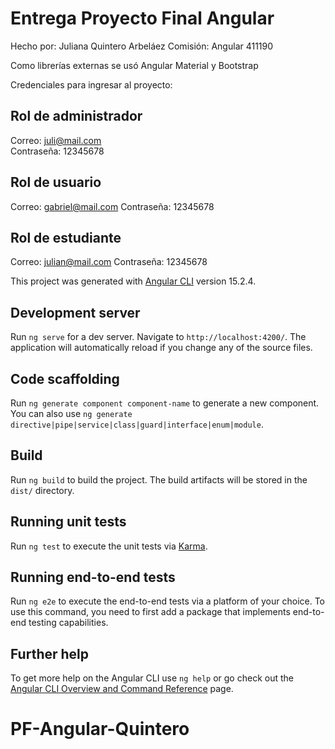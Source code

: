 # Entrega Proyecto Final Angular

Hecho por: Juliana Quintero Arbeláez
Comisión: Angular 411190

Como librerías externas se usó Angular Material y Bootstrap

Credenciales para ingresar al proyecto:

## Rol de administrador

Correo: juli@mail.com  
Contraseña: 12345678

## Rol de usuario

Correo: gabriel@mail.com
Contraseña: 12345678

## Rol de estudiante

Correo: julian@mail.com
Contraseña: 12345678

This project was generated with [Angular CLI](https://github.com/angular/angular-cli) version 15.2.4.

## Development server

Run `ng serve` for a dev server. Navigate to `http://localhost:4200/`. The application will automatically reload if you change any of the source files.

## Code scaffolding

Run `ng generate component component-name` to generate a new component. You can also use `ng generate directive|pipe|service|class|guard|interface|enum|module`.

## Build

Run `ng build` to build the project. The build artifacts will be stored in the `dist/` directory.

## Running unit tests

Run `ng test` to execute the unit tests via [Karma](https://karma-runner.github.io).

## Running end-to-end tests

Run `ng e2e` to execute the end-to-end tests via a platform of your choice. To use this command, you need to first add a package that implements end-to-end testing capabilities.

## Further help

To get more help on the Angular CLI use `ng help` or go check out the [Angular CLI Overview and Command Reference](https://angular.io/cli) page.

# PF-Angular-Quintero
